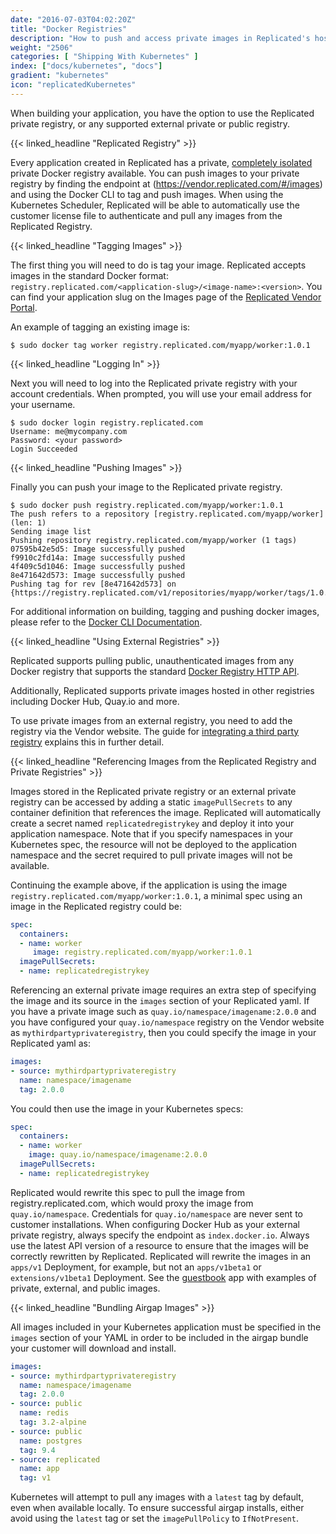 ```yaml
---
date: "2016-07-03T04:02:20Z"
title: "Docker Registries"
description: "How to push and access private images in Replicated's hosted private registry."
weight: "2506"
categories: [ "Shipping With Kubernetes" ]
index: ["docs/kubernetes", "docs"]
gradient: "kubernetes"
icon: "replicatedKubernetes"
---
```


When building your application, you have the option to use the Replicated private registry, or any supported external private or public registry.

{{< linked_headline "Replicated Registry" >}}

Every application created in Replicated has a private, [completely isolated](/docs/registry/security) private Docker registry available. You can push images to your private registry by finding the endpoint at (https://vendor.replicated.com/#/images) and using the Docker CLI to tag and push images. When using the Kubernetes Scheduler, Replicated will be able to automatically use the customer license file to authenticate and pull any images from the Replicated Registry.

{{< linked_headline "Tagging Images" >}}

The first thing you will need to do is tag your image. Replicated accepts images in the standard Docker format: `registry.replicated.com/<application-slug>/<image-name>:<version>`. You can find your application slug on the Images page of the [Replicated Vendor Portal](https://vendor.replicated.com/#/images).

An example of tagging an existing image is:

```shell
$ sudo docker tag worker registry.replicated.com/myapp/worker:1.0.1
```

{{< linked_headline "Logging In" >}}

Next you will need to log into the Replicated private registry with your account credentials. When prompted, you will use your email address for your username.

```shell
$ sudo docker login registry.replicated.com
Username: me@mycompany.com
Password: <your password>
Login Succeeded
```

{{< linked_headline "Pushing Images" >}}

Finally you can push your image to the Replicated private registry.

```shell
$ sudo docker push registry.replicated.com/myapp/worker:1.0.1
The push refers to a repository [registry.replicated.com/myapp/worker] (len: 1)
Sending image list
Pushing repository registry.replicated.com/myapp/worker (1 tags)
07595b42e5d5: Image successfully pushed
f9910c2fd14a: Image successfully pushed
4f409c5d1046: Image successfully pushed
8e471642d573: Image successfully pushed
Pushing tag for rev [8e471642d573] on {https://registry.replicated.com/v1/repositories/myapp/worker/tags/1.0.1}
```

For additional information on building, tagging and pushing docker images, please refer to the
[Docker CLI Documentation](https://docs.docker.com/engine/reference/commandline/cli/).


{{< linked_headline "Using External Registries" >}}

Replicated supports pulling public, unauthenticated images from any Docker registry that supports the standard [Docker Registry HTTP API](https://docs.docker.com/registry/spec/api/).

Additionally, Replicated supports private images hosted in other registries including Docker Hub, Quay.io and more.

To use private images from an external registry, you need to add the registry via the Vendor website. The guide for [integrating a third party registry](https://help.replicated.com/community/t/using-third-party-registries/45/2) explains this in further detail.

{{< linked_headline "Referencing Images from the Replicated Registry and Private Registries" >}}

Images stored in the Replicated private registry or an external private registry can be accessed by adding a static `imagePullSecrets` to any container definition that references the image. Replicated will automatically create a secret named `replicatedregistrykey` and deploy it into your application namespace. Note that if you specify namespaces in your Kubernetes spec, the resource will not be deployed to the application namespace and the secret required to pull private images will not be available.

Continuing the example above, if the application is using the image `registry.replicated.com/myapp/worker:1.0.1`, a minimal spec using an image in the Replicated registry could be:

```yaml
spec:
  containers:
  - name: worker
     image: registry.replicated.com/myapp/worker:1.0.1
  imagePullSecrets:
  - name: replicatedregistrykey
```

Referencing an external private image requires an extra step of specifying the image and its source in the `images` section of your Replicated yaml.
If you have a private image such as `quay.io/namespace/imagename:2.0.0` and you have configured your `quay.io/namespace` registry on the Vendor website as `mythirdpartyprivateregistry`, then you could specify the image in your Replicated yaml as:

```yaml
images:
- source: mythirdpartyprivateregistry
  name: namespace/imagename
  tag: 2.0.0
```

You could then use the image in your Kubernetes specs:

```yaml
spec:
  containers:
  - name: worker
    image: quay.io/namespace/imagename:2.0.0
  imagePullSecrets:
  - name: replicatedregistrykey
```

Replicated would rewrite this spec to pull the image from registry.replicated.com, which would proxy the image from `quay.io/namespace`. Credentials for `quay.io/namespace` are never sent to customer installations.
When configuring Docker Hub as your external private registry, always specify the endpoint as `index.docker.io`.
Always use the latest API version of a resource to ensure that the images will be correctly rewritten by Replicated.
Replicated will rewrite the images in an `apps/v1` Deployment, for example, but not an `apps/v1beta1` or `extensions/v1beta1` Deployment.
See the [guestbook](/docs/kubernetes/examples/guestbook/) app with examples of private, external, and public images.

{{< linked_headline "Bundling Airgap Images" >}}

All images included in your Kubernetes application must be specified in the `images` section of your YAML in order to be included in the airgap bundle your customer will download and install.

```yaml
images:
- source: mythirdpartyprivateregistry
  name: namespace/imagename
  tag: 2.0.0
- source: public
  name: redis
  tag: 3.2-alpine
- source: public
  name: postgres
  tag: 9.4
- source: replicated
  name: app
  tag: v1
```

Kubernetes will attempt to pull any images with a `latest` tag by default, even when available locally. To ensure successful airgap installs, either avoid using the `latest` tag or set the `imagePullPolicy` to `IfNotPresent`.
